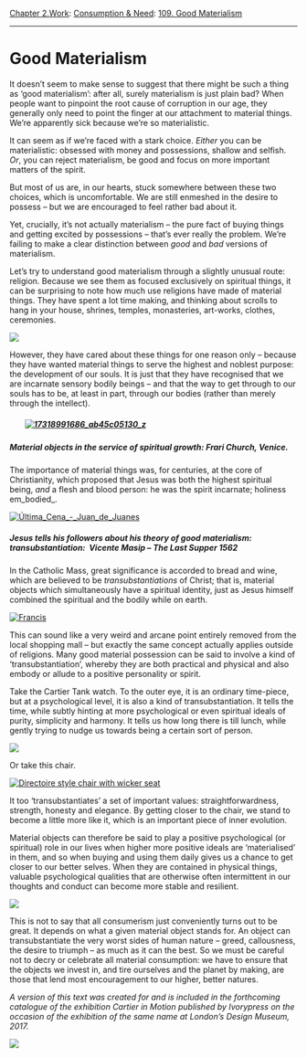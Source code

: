 [Chapter 2.Work](https://www.theschooloflife.com/thebookoflife/category/work/): [Consumption & Need](https://www.theschooloflife.com/thebookoflife/category/work/consumption-and-need/): [109. Good Materialism](https://www.theschooloflife.com/thebookoflife/good-materialism/)

* * *

# Good Materialism

It doesn’t seem to make sense to suggest that there might be such a thing as ‘good materialism’: after all, surely materialism is just plain bad? When people want to pinpoint the root cause of corruption in our age, they generally only need to point the finger at our attachment to material things. We’re apparently sick because we’re so materialistic.

It can seem as if we’re faced with a stark choice. _Either_ you can be materialistic: obsessed with money and possessions, shallow and selfish. _Or_, you can reject materialism, be good and focus on more important matters of the spirit.

But most of us are, in our hearts, stuck somewhere between these two choices, which is uncomfortable. We are still enmeshed in the desire to possess – but we are encouraged to feel rather bad about it.

Yet, crucially, it’s not actually materialism – the pure fact of buying things and getting excited by possessions – that’s ever really the problem. We’re failing to make a clear distinction between _good_ and _bad_ versions of materialism.

Let’s try to understand good materialism through a slightly unusual route: religion. Because we see them as focused exclusively on spiritual things, it can be surprising to note how much use religions have made of material things. They have spent a lot time making, and thinking about scrolls to hang in your house, shrines, temples, monasteries, art-works, clothes, ceremonies.

![](http://cdn3.volusion.com/7gorz.q2kns/v/vspfiles/photos/JJ3AG233-2.jpg)

However, they have cared about these things for one reason only – because they have wanted material things to serve the highest and noblest purpose: the development of our souls. It is just that they have recognised that we are incarnate sensory bodily beings – and that the way to get through to our souls has to be, at least in part, through our bodies (rather than merely through the intellect).

##### **&nbsp; &nbsp; &nbsp; &nbsp;&nbsp;[![17318991686_ab45c05130_z](https://www.theschooloflife.com/thebookoflife/wp-content/uploads/2015/09/17318991686_ab45c05130_z.jpg)](http://www.thebookoflife.org/wp-content/uploads/2015/09/17318991686_ab45c05130_z.jpg)**

##### **Material objects in the service of spiritual growth: Frari Church, Venice.**

The importance of material things was, for centuries, at the core of Christianity, which proposed that Jesus was both the highest spiritual being, _and_ a flesh and blood person: he was the spirit incarnate; holiness em_bodied_.

[![Última_Cena_-_Juan_de_Juanes](https://www.theschooloflife.com/thebookoflife/wp-content/uploads/2015/09/%C3%9Altima_Cena_-_Juan_de_Juanes.jpg)](http://www.thebookoflife.org/wp-content/uploads/2015/09/%C3%9Altima_Cena_-_Juan_de_Juanes.jpg)

##### Jesus tells his followers about his theory of good materialism: transubstantiation: **&nbsp;Vicente Masip – _The Last Supper_ 1562**

In the Catholic Mass, great significance is accorded to bread and wine, which are believed to be&nbsp;_transubstantiations_&nbsp;of Christ; that is, material objects which simultaneously have a spiritual identity, just as Jesus himself combined the spiritual and the bodily while on earth.

[![Francis](https://www.theschooloflife.com/thebookoflife/wp-content/uploads/2015/09/6-ap.jpg)](http://www.thebookoflife.org/wp-content/uploads/2015/09/6-ap.jpg)

This can sound like a very weird and arcane point entirely removed from the local shopping mall – but exactly the same concept actually applies outside of religions. Many&nbsp;good material possession can be said to involve a kind of ‘transubstantiation’, whereby they are both practical and physical and also embody or allude to a positive personality or spirit.

Take the Cartier Tank watch. To the outer eye, it is an ordinary time-piece, but at a psychological level, it is also a kind of transubstantiation. It tells the time, while subtly hinting at more psychological or even spiritual ideals of purity, simplicity and harmony. It tells us how long there is till lunch, while gently trying to nudge us towards being a certain sort of person.

![](http://s7ondemand4.scene7.com/is/image/Signet/8152896?%24detail745%24)

Or take this chair.

[![Directoire style chair with wicker seat](https://www.theschooloflife.com/thebookoflife/wp-content/uploads/2015/09/image00.jpg)](http://www.thebookoflife.org/wp-content/uploads/2015/09/image00.jpg)

It too ‘transubstantiates’ a set of important values: straightforwardness, strength, honesty and elegance. By getting closer to the chair, we stand to become a little more like it, which is an important piece of inner evolution.

Material objects can therefore be said to play a positive psychological (or spiritual) role in our lives when higher more positive ideals are ‘materialised’ in them, and so when buying and using them daily gives us a chance to get closer to our better selves. When they are contained in physical things, valuable psychological qualities that are otherwise often intermittent in our thoughts and conduct can become more stable and resilient.

![](http://www.metmuseum.org/toah/images/h2/h2_91.1.226.jpg)

This is not to say that all consumerism just conveniently turns out to be great. It depends on what a given material object stands for. An object can transubstantiate the very worst sides of human nature – greed, callousness, the desire to triumph – as much as it can the best. So we must be careful not to decry or celebrate all material consumption: we have to ensure that the objects we invest in, and tire ourselves and the planet by making, are those that lend most encouragement to our higher, better natures.

_A version of this text was created for and is included in the forthcoming catalogue&nbsp;of the exhibition&nbsp;_Cartier in Motion_&nbsp;published by Ivorypress on the occasion of the exhibition of the same name at London’s Design Museum, 2017._

[![](https://img.youtube.com/vi/24L7r7SoK_Y/0.jpg)](https://www.youtube.com/embed/24L7r7SoK_Y '')
